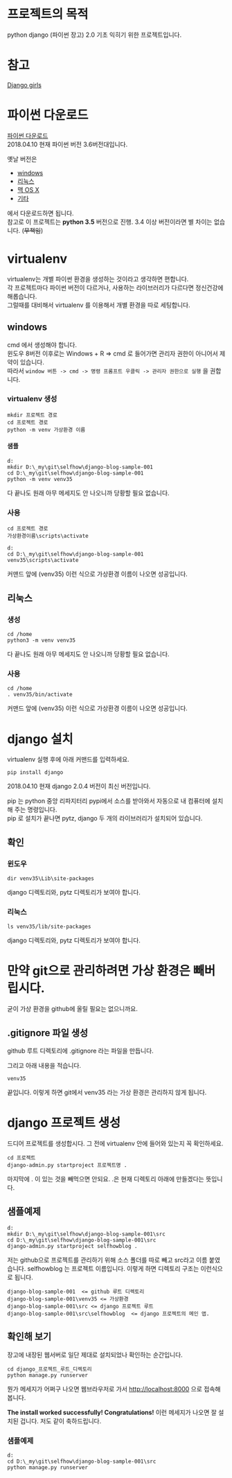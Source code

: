 # 프로젝트의 목적  
python django (파이썬 장고) 2.0 기초 익히기 위한 프로젝트입니다.  
  
# 참고  
[Django girls](https://tutorial.djangogirls.org/ko/django_installation/)  
  
# 파이썬 다운로드  
[파이썬 다운로드](https://www.python.org/downloads/)  
2018.04.10 현재 파이썬 버전 3.6버전대입니다.  
  
옛날 버전은  
* [windows](https://www.python.org/downloads/windows/)  
* [리눅스](https://www.python.org/downloads/source/)  
* [맥 OS X](https://www.python.org/downloads/mac-osx/)  
* [기타](https://www.python.org/download/other/)  
  
에서 다운로드하면 됩니다.  
참고로 이 프로젝트는 **python 3.5** 버전으로 진행. 3.4 이상 버전이라면 별 차이는 없습니다. (~~무책임~~)  
  
# virtualenv  
virtualenv는 개별 파이썬 환경을 생성하는 것이라고 생각하면 편합니다.  
각 프로젝트마다 파이썬 버전이 다르거나, 사용하는 라이브러리가 다르다면 정신건강에 해롭습니다.  
그럴때를 대비해서 virtualenv 를 이용해서 개별 환경을 따로 세팅합니다.  
  
## windows  
cmd 에서 생성해야 합니다.  
윈도우 8버전 이후로는 Windows + R => cmd 로 들어가면 관리자 권한이 아니어서 제약이 있습니다.  
따라서 ```window 버튼 -> cmd -> 명령 프롬프트 우클릭 -> 관리자 권한으로 실행``` 을 권합니다.  
  
### virtualenv 생성  
```  
mkdir 프로젝트 경로  
cd 프로젝트 경로  
python -m venv 가상환경 이름  
```  
  
#### 샘플  
```  
d:  
mkdir D:\_my\git\selfhow\django-blog-sample-001
cd D:\_my\git\selfhow\django-blog-sample-001
python -m venv venv35  
```  
  
다 끝나도 원래 아무 메세지도 안 나오니까 당황할 필요 없습니다.  
  
### 사용  
  
```  
cd 프로젝트 경로  
가상환경이름\scripts\activate  
```  
  
```  
d:  
cd D:\_my\git\selfhow\django-blog-sample-001
venv35\scripts\activate  
```  
  
커맨드 앞에 (venv35) 이런 식으로 가상환경 이름이 나오면 성공입니다.  
  
## 리눅스  
### 생성  
```  
cd /home  
python3 -m venv venv35  
```  
  
다 끝나도 원래 아무 메세지도 안 나오니까 당황할 필요 없습니다.  
  
### 사용  
```  
cd /home  
. venv35/bin/activate  
```  
  
커맨드 앞에 (venv35) 이런 식으로 가상환경 이름이 나오면 성공입니다.  
  
# django 설치  
virtualenv 실행 후에 아래 커맨드를 입력하세요.  
```  
pip install django  
```  
  
2018.04.10 현재 django 2.0.4 버전이 최신 버전입니다.  
  
pip 는 python 중앙 리파지터리 pypi에서 소스를 받아와서 자동으로 내 컴퓨터에 설치해 주는 명령입니다.  
pip 로 설치가 끝나면 pytz, django 두 개의 라이브러리가 설치되어 있습니다.  
  
## 확인  
### 윈도우  
```  
dir venv35\Lib\site-packages  
```  
  
django 디렉토리와, pytz 디렉토리가 보여야 합니다.  
  
### 리눅스  
```  
ls venv35/lib/site-packages  
```  
django 디렉토리와, pytz 디렉토리가 보여야 합니다.

# 만약 git으로 관리하려면 가상 환경은 빼버립시다.
굳이 가상 환경을 github에 올릴 필요는 없으니까요.

## .gitignore 파일 생성
github 루트 디렉토리에 .gitignore 라는 파일을 만듭니다.

그리고 아래 내용을 적습니다.
```
venv35
```

끝입니다.
이렇게 하면 git에서 venv35 라는 가상 환경은 관리하지 않게 됩니다.

# django 프로젝트 생성
드디어 프로젝트를 생성합시다.
그 전에 virtualenv 안에 들어와 있는지 꼭 확인하세요.
```
cd 프로젝트 
django-admin.py startproject 프로젝트명 .
```

마지막에 . 이 있는 것을 빼먹으면 안되요.
.은 현재 디렉토리 아래에 만들겠다는 뜻입니다.


## 샘플예제
```
d: 
mkdir D:\_my\git\selfhow\django-blog-sample-001\src 
cd D:\_my\git\selfhow\django-blog-sample-001\src
django-admin.py startproject selfhowblog .
```

저는 github으로 프로젝트를 관리하기 위해 소스 폴더를 따로 빼고 src라고 이름 붙였습니다.
selfhowblog 는 프로젝트 이름입니다.
이렇게 하면 디렉토리 구조는 이런식으로 됩니다.
```
django-blog-sample-001  <= github 루트 디렉토리
django-blog-sample-001\venv35 <= 가상환경
django-blog-sample-001\src <= django 프로젝트 루트
django-blog-sample-001\src\selfhowblog  <= django 프로젝트의 메인 앱.
```

## 확인해 보기
장고에 내장된 웹서버로 일단 제대로 설치되었나 확인하는 순간입니다.

```
cd django_프로젝트_루트_디렉토리
python manage.py runserver
```

뭔가 메세지가 어쩌구 나오면 웹브라우저로 가서 [http://localhost:8000](http://localhost:8000) 으로 접속해 봅니다.

**The install worked successfully! Congratulations!** 
이런 메세지가 나오면 잘 설치된 겁니다.
저도 같이 축하드립니다.

### 샘플예제
```
d:
cd D:\_my\git\selfhow\django-blog-sample-001\src
python manage.py runserver
```

